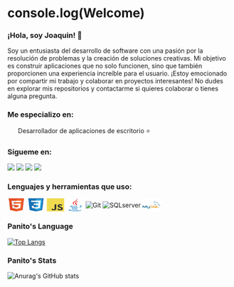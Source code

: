 <h1>console.log(Welcome)</h1>

<h3>¡Hola, soy Joaquin! 👋</h3>
Soy un entusiasta del desarrollo de software con una pasión por la resolución de problemas y la creación de soluciones creativas. Mi objetivo es construir aplicaciones que no solo funcionen, sino que también proporcionen una experiencia increíble para el usuario. ¡Estoy emocionado por compartir mi trabajo y colaborar en proyectos interesantes! No dudes en explorar mis repositorios y contactarme si quieres colaborar o tienes alguna pregunta.

<h3>Me especializo en:</h3>
<ul>
  <a>Desarrollador de aplicaciones de escritorio ⭐</a>
</ul>

<h3>Sígueme en:</h3>

<div> 
  <a href="https://www.instagram.com/jc04.ms" target="_blank"><img src="https://img.shields.io/badge/-Instagram-%23E4405F?style=for-the-badge&logo=instagram&logoColor=white" target="_blank"></a>
  <a href="https://twitter.com/0Panito" target="_blank"><img src="https://img.shields.io/badge/Twitter-9146FF?style=for-the-badge&logo=twitch&logoColor=white" target="_blank"></a>
  <a href="https://www.twitch.tv/panitoooo" target="_blank"><img src="https://img.shields.io/badge/Twitch-9146FF?style=for-the-badge&logo=twitch&logoColor=white" target="_blank"></a>
  <a href = "mailto:joaco0mr4@gmail.com "><img src="https://img.shields.io/badge/-Gmail-%23333?style=for-the-badge&logo=gmail&logoColor=white" target="_blank"></a>
  <!--<a href="www.linkedin.com/in/calderonsalazarjoaquin" target="_blank"><img src="https://img.shields.io/badge/-LinkedIn-%230077B5?style=for-the-badge&logo=linkedin&logoColor=white" target="_blank"></a>--> 
</div>

<div>
  <h3>Lenguajes y herramientas que uso:</h3>
  <img align="center" alt="HTML" height="30" width="40" src="https://raw.githubusercontent.com/devicons/devicon/master/icons/html5/html5-original.svg">
  <img align="center" alt="CSS" height="30" width="40" src="https://raw.githubusercontent.com/devicons/devicon/master/icons/css3/css3-original.svg">
  <img align="center" alt="JavaScript" height="30" width="40" src="https://raw.githubusercontent.com/devicons/devicon/master/icons/javascript/javascript-original.svg"/>
  <img align="center" alt="Java" height="30" width="40" src="https://raw.githubusercontent.com/devicons/devicon/master/icons/java/java-original.svg">
  <img align="center" alt="Git" height="30" width="40" src="https://www.vectorlogo.zone/logos/git-scm/git-scm-icon.svg"/>
  <img align="center" alt="SQLserver" height="30" width="40" src="https://www.svgrepo.com/show/303229/microsoft-sql-server-logo.svg"/>
  <img align="center" alt="Mysql" height="30" width="40" src="https://raw.githubusercontent.com/devicons/devicon/master/icons/mysql/mysql-original-wordmark.svg"/>
</div>

<h3>Panito's Language</h3>

[![Top Langs](https://github-readme-stats.vercel.app/api/top-langs/?username=Panitou\&layout=donut-vertical&theme=tokyonight)](https://github.com/anuraghazra/github-readme-stats)

<h3>Panito's Stats</h3>

![Anurag's GitHub stats](https://github-readme-stats.vercel.app/api?username=Panitou&theme=tokyonight)
